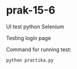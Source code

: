# prak-15-6

UI test python Selenium

Testing login page 

Command for running test:
```
python practika.py
```
